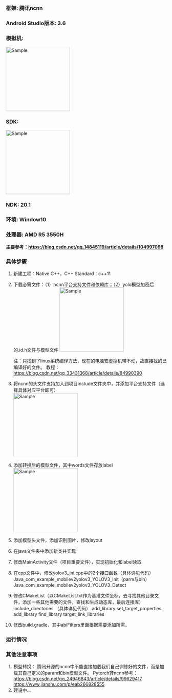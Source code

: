 ### 框架: 腾讯ncnn
### Android Studio版本: 3.6
### 模拟机:
<img src="https://github.com/lcylmhlcy/Project-Arrangement/raw/master/img/ncnn_win_1.png" alt="Sample" height=200>

### SDK:  
<img src="https://github.com/lcylmhlcy/Project-Arrangement/raw/master/img/ncnn_win_2.png" alt="Sample" height=200>

### NDK: 20.1  
### 环境: Window10  
### 处理器: AMD R5 3550H  

**主要参考：https://blog.csdn.net/qq_14845119/article/details/104997098**

### 具体步骤
1. 新建工程：Native C++，C++ Standard：c++11
2. 下载必需文件：（1）ncnn平台支持文件和依赖库；（2）yolo模型加密后的.id.h文件与模型文件
    <img src="https://github.com/lcylmhlcy/Project-Arrangement/raw/master/img/ncnn_win_3.png" alt="Sample" height=200>

    注：只找到了linux系统编译方法，现在的电脑安虚拟机带不动，故直接找的已编译好的文件。
    教程：https://blog.csdn.net/qq_33431368/article/details/84990390

3. 将ncnn的头文件支持加入到项目include文件夹中，并添加平台支持文件（选择具体对应平台即可）  
    <img src="https://github.com/lcylmhlcy/Project-Arrangement/raw/master/img/ncnn_win_4.png" alt="Sample" height=200>

4. 添加转换后的模型文件，其中words文件存放label  
    <img src="https://github.com/lcylmhlcy/Project-Arrangement/raw/master/img/ncnn_win_5.png" alt="Sample" height=200>

5. 添加模型头文件，添加识别图片，修改layout
6. 在java文件夹中添加新类并实现
7. 修改MainActivity文件（项目重要文件），实现初始化和label读取
8. 在cpp文件中，修改yolov3_jni.cpp中的2个接口函数（具体详见代码） Java_com_example_mobilev2yolov3_YOLOV3_Init（parm与bin） Java_com_example_mobilev2yolov3_YOLOV3_Detect
9. 修改CMakeList（以CMakeList.txt作为基准文件坐标，去寻找其他目录文件，添加一些其他需要的文件，查找和生成动态库，最后连接库）
    include_directories （具体详见代码）
    add_library 
    set_target_properties 
    add_library 
    find_library 
    target_link_libraries
10. 修改build.gradle，其中abiFilters里面根据需要添加所需。
### 运行情况
### 其他注意事项
1. 模型转换：
    腾讯开源的ncnn中不能直接加载我们自己训练好的文件，而是加载其自己定义的param和bin模型文件。
    Pytorch转ncnn参考：
    https://blog.csdn.net/qq_24946843/article/details/99629417
    https://www.jianshu.com/p/eab266828555
2. 建设中…

